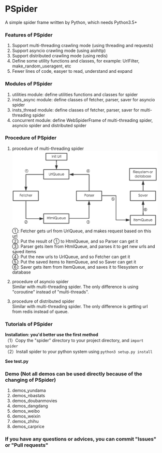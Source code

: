 # PSpider

A simple spider frame written by Python, which needs Python3.5+

### Features of PSpider
1. Support multi-threading crawling mode (using threading and requests)
2. Support asyncio crawling mode (using aiohttp)
3. Support distributed crawling mode (using redis)
4. Define some utility functions and classes, for example: UrlFilter, make_random_useragent, etc
5. Fewer lines of code, easyer to read, understand and expand

### Modules of PSpider
1. utilities module: define utilities functions and classes for spider
2. insts_async module: define classes of fetcher, parser, saver for asyncio spider
3. insts_thread module: define classes of fetcher, parser, saver for multi-threading spider
4. concurrent module: define WebSpiderFrame of multi-threading spider, asyncio spider and distributed spider

### Procedure of PSpider
1. procedure of multi-threading spider  
![](otherfiles/threads.png)  
①: Fetcher gets url from UrlQueue, and makes request based on this url  
②: Put the result of ① to HtmlQueue, and so Parser can get it  
③: Parser gets item from HtmlQueue, and parses it to get new urls and saved items  
④: Put the new urls to UrlQueue, and so Fetcher can get it  
⑤: Put the saved items to ItemQueue, and so Saver can get it  
⑥: Saver gets item from ItemQueue, and saves it to filesystem or database  

2. procedure of asyncio spider  
Similar with multi-threading spider. The only difference is using "coroutine" instead of "multi-threads".  

3. procedure of distributed spider  
Similar with multi-threading spider. The only difference is getting url from redis instead of queue.  

### Tutorials of PSpider
**Installation: you'd better use the first method**  
（1）Copy the "spider" directory to your project directory, and `import spider`  
（2）Install spider to your python system using `python3 setup.py install`  

**See test.py**  

### Demo (Not all demos can be used directly because of the changing of PSpider)
1. demos_yundama
2. demos_nbastats
3. demos_doubanmovies
4. demos_dangdang
5. demos_weibo
6. demos_weixin
7. demos_zhihu
8. demos_carprice

### If you have any questions or advices, you can commit "Issues" or "Pull requests"

